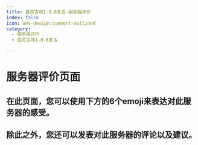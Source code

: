 ```yaml
---
title: 盘灵古域1.8.8复古-服务器评价
index: false
icon: ant-design:comment-outlined
category:
  - 服务器评价
  - 盘灵古域1.8.8复古

---
```


# 服务器评价页面

## 在此页面，您可以使用下方的6个emoji来表达对此服务器的感受。

## 除此之外，您还可以发表对此服务器的评论以及建议。

